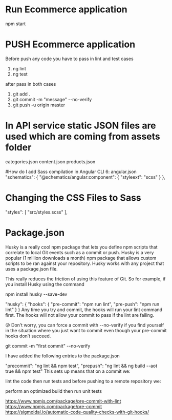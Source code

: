 # Run Ecommerce application
npm start

# PUSH Ecommerce application
Before push any code you have to pass in lint and test cases
1. ng lint
2. ng test

after pass in both cases

1. git add .
2. git commit -m "message" --no-verify
3. git push -u origin master

# In  API service static JSON files are used which are coming from assets folder
categories.json
content.json
products.json

#How do I add Sass compilation in Angular CLI 6: angular.json
"schematics": {
        "@schematics/angular:component": {
          "styleext": "scss"
        }
},
# Changing the CSS Files to Sass
"styles": [
              "src/styles.scss"
          ],


# Package.json

Husky is a really cool npm package that lets you define npm scripts that correlate to local Git events such as a commit or push.
Husky is a very popular (1 million downloads a month) npm package that allows custom scripts to be ran against your repository. Husky works with any project that uses a package.json file.

This really reduces the friction of using this feature of Git. So for example, if you install Husky using the command

npm install husky --save-dev


"husky": {
    "hooks": {
      "pre-commit": "npm run lint",
      "pre-push": "npm run lint"
    }
}
Any time you try and commit, the hooks will run your lint command first. The hooks will not allow your commit to pass if the lint are failing.

😜 Don’t worry, you can force a commit with --no-verify if you find yourself in the situation where you just want to commit even though your pre-commit hooks don’t succeed.

git commit -m "first commit" --no-verify


I have added the following entries to the package.json

"precommit": "ng lint && npm test",
"prepush": "ng lint && ng build --aot true && npm test"
This sets up means that on a commit we:

lint the code
then run tests
and before pushing to a remote repository we:

perform an optimized build
then run unit tests

https://www.npmjs.com/package/pre-commit-with-lint
https://www.npmjs.com/package/pre-commit
https://sigmoidal.io/automatic-code-quality-checks-with-git-hooks/
